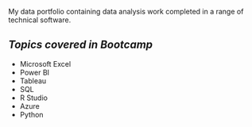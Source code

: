 My data portfolio containing data analysis work completed in a range of technical software.

## *Topics covered in Bootcamp*
- Microsoft Excel
- Power BI
- Tableau
- SQL
- R Studio
- Azure
- Python
